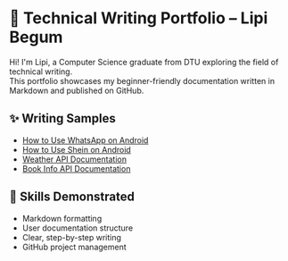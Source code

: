 #  📘 Technical Writing Portfolio – Lipi Begum

Hi! I'm Lipi, a Computer Science graduate from DTU exploring the field of technical writing.  
This portfolio showcases my beginner-friendly documentation written in Markdown and published on GitHub.

## ✨ Writing Samples

- [How to Use WhatsApp on Android](whatsapp-guide.md)
- [How to Use Shein on Android](shein-guide.md)
- [Weather API Documentation](weather-api-doc.md)
- [Book Info API Documentation](BOOK-Info-doc.md)
##  🧠 Skills Demonstrated

- Markdown formatting
- User documentation structure
- Clear, step-by-step writing
- GitHub project management

